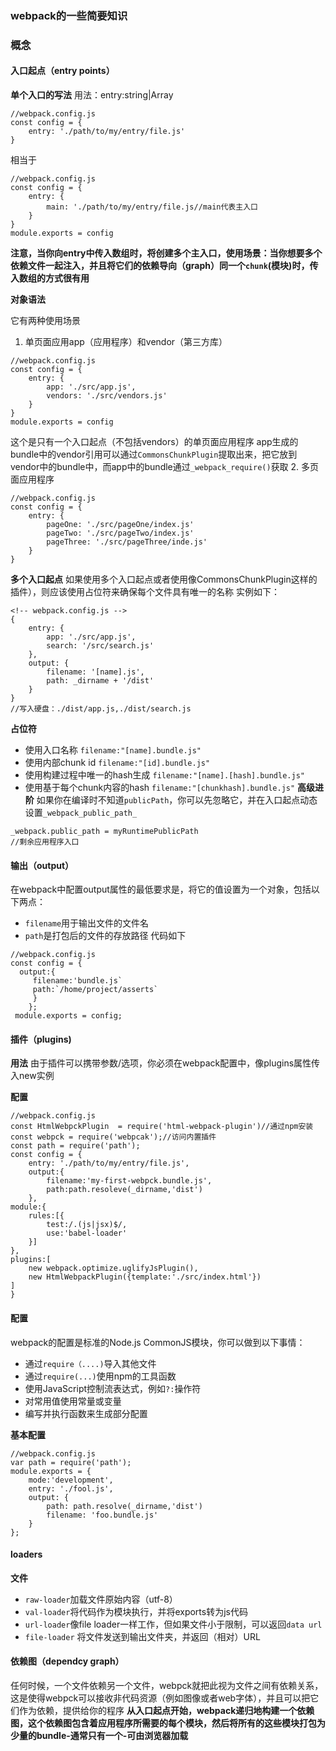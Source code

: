 ### webpack的一些简要知识
### 概念
  #### 入口起点（entry points）

  **单个入口的写法**
    用法：entry:string|Array<string>
  ```
  //webpack.config.js
  const config = {
      entry: './path/to/my/entry/file.js'
  }
  ```
  相当于
  ```
  //webpack.config.js
  const config = {
      entry: {
          main: './path/to/my/entry/file.js//main代表主入口
      }
  }
  module.exports = config
  ```
  **注意，当你向entry中传入数组时，将创建多个主入口，使用场景：当你想要多个依赖文件一起注入，并且将它们的依赖导向（graph）同一个`chunk`(模块)时，传入数组的方式很有用**

**对象语法**

它有两种使用场景
  1. 单页面应用app（应用程序）和vendor（第三方库）
  ```
  //webpack.config.js
  const config = {
      entry: {
          app: './src/app.js',
          vendors: './src/vendors.js'
      }
  }
  module.exports = config
  ```
  这个是只有一个入口起点（不包括vendors）的单页面应用程序
  app生成的bundle中的vendor引用可以通过`CommonsChunkPlugin`提取出来，把它放到vendor中的bundle中，而app中的bundle通过`_webpack_require()`获取
 2. 多页面应用程序
 ```
 //webpack.config.js
 const config = {
     entry: {
         pageOne: './src/pageOne/index.js'
         pageTwo: './src/pageTwo/index.js'
         pageThree: './src/pageThree/inde.js'
     }
 }
 ```
**多个入口起点**
  如果使用多个入口起点或者使用像CommonsChunkPlugin这样的插件），则应该使用占位符来确保每个文件具有唯一的名称
实例如下：
```
<!-- webpack.config.js -->
{
    entry: {
        app: './src/app.js',
        search: '/src/search.js'
    },
    output: {
        filename: '[name].js',
        path: _dirname + '/dist'
    }
}
//写入硬盘：./dist/app.js,./dist/search.js
```

**占位符**
  * 使用入口名称
  `filename:"[name].bundle.js"`
  * 使用内部chunk id
  `filename:"[id].bundle.js"`
  * 使用构建过程中唯一的hash生成
  `filename:"[name].[hash].bundle.js"`
  * 使用基于每个chunk内容的hash
  `filename:"[chunkhash].bundle.js"`
**高级进阶**
如果你在编译时不知道`publicPath`，你可以先忽略它，并在入口起点动态设置`_webpack_public_path_`
```
_webpack.public_path = myRuntimePublicPath
//剩余应用程序入口
```
 #### 输出（output）
 在webpack中配置output属性的最低要求是，将它的值设置为一个对象，包括以下两点：
   * `filename`用于输出文件的文件名
   * `path`是打包后的文件的存放路径
 代码如下
 ```
 //webpack.config.js
 const config = {
   output:{
      filename:'bundle.js`
      path:`/home/project/asserts`
      }
     };
  module.exports = config;
```

#### 插件（plugins)

**用法**
由于插件可以携带参数/选项，你必须在webpack配置中，像plugins属性传入new实例

**配置**
```
//webpack.config.js
const HtmlWebpckPlugin  = require('html-webpack-plugin')//通过npm安装
const webpck = require('webpcak');//访问内置插件
const path = require('path');
const config = {
    entry: './path/to/my/entry/file.js',
    output:{
        filename:'my-first-webpck.bundle.js',
        path:path.resoleve(_dirname,'dist')
    },
module:{
    rules:[{
        test:/.(js|jsx)$/,
        use:'babel-loader'
    }]
},
plugins:[
    new webpack.optimize.uglifyJsPlugin(),
    new HtmlWebpackPlugin({template:'./src/index.html'})
]
}
```
#### 配置
webpack的配置是标准的Node.js CommonJS模块，你可以做到以下事情：
  * 通过`require（....)`导入其他文件
  * 通过`require(...)`使用npm的工具函数
  * 使用JavaScript控制流表达式，例如`?:`操作符
  * 对常用值使用常量或变量
  * 编写并执行函数来生成部分配置
  
**基本配置**
   ```
   //webpack.config.js
   var path = require('path');
   module.exports = {
       mode:'development',
       entry: './fool.js',
       output: {
           path: path.resolve(_dirname,'dist')
           filename: 'foo.bundle.js'
       }
   };
   ```
#### loaders
**文件**
  * `raw-loader`加载文件原始内容（utf-8）
  * `val-loader`将代码作为模块执行，并将exports转为js代码
  * `url-loader`像file loader一样工作，但如果文件小于限制，可以返回`data url`
  * `file-loader` 将文件发送到输出文件夹，并返回（相对）URL
#### 依赖图（dependcy graph）
任何时候，一个文件依赖另一个文件，webpck就把此视为文件之间有依赖关系，这是使得webpck可以接收非代码资源（例如图像或者web字体），并且可以把它们作为依赖，提供给你的程序
**从入口起点开始，webpack递归地构建一个依赖图，这个依赖图包含着应用程序所需要的每个模块，然后将所有的这些模块打包为少量的bundle-通常只有一个-可由浏览器加载**




